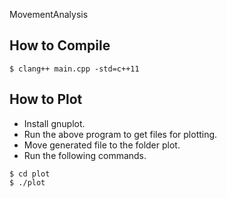 MovementAnalysis
## How to Compile

```
$ clang++ main.cpp -std=c++11
```

## How to Plot

- Install gnuplot.
- Run the above program to get files for plotting.
- Move generated file to the folder plot.
- Run the following commands.

```
$ cd plot
$ ./plot
```
